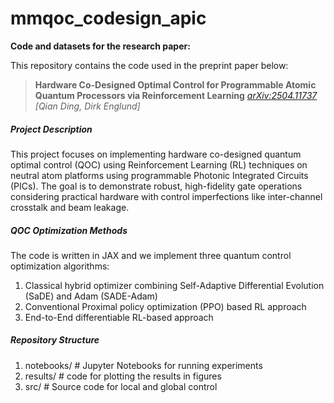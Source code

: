 # mmqoc_codesign_apic  


**Code and datasets for the research paper:**  

This repository contains the code used in the preprint paper below:

> **Hardware Co-Designed Optimal Control for Programmable Atomic Quantum Processors via Reinforcement Learning**
> *[arXiv:2504.11737](https://arxiv.org/abs/2504.11737)*
> *[Qian Ding, Dirk Englund]*  

##### Project Description
This project focuses on implementing hardware co-designed quantum optimal control (QOC) using Reinforcement Learning (RL) techniques on neutral atom platforms using programmable Photonic Integrated Circuits (PICs). The goal is to demonstrate robust, high-fidelity gate operations considering practical hardware with control imperfections like inter-channel crosstalk and beam leakage.

##### QOC Optimization Methods 
The code is written in JAX and we implement three quantum control optimization algorithms: 
1) Classical hybrid optimizer combining Self-Adaptive Differential Evolution (SaDE) and Adam (SADE-Adam)
2) Conventional Proximal policy optimization (PPO) based RL approach
3) End-to-End differentiable RL-based approach

##### Repository Structure
1) notebooks/          # Jupyter Notebooks for running experiments
2) results/            # code for plotting the results in figures
3) src/                # Source code for local and global control  
